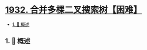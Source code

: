 # [1932. 合并多棵二叉搜索树【困难】](https://github.com/Tdahuyou/TNotes.leetcode/tree/main/notes/1932.%20%E5%90%88%E5%B9%B6%E5%A4%9A%E6%A3%B5%E4%BA%8C%E5%8F%89%E6%90%9C%E7%B4%A2%E6%A0%91%E3%80%90%E5%9B%B0%E9%9A%BE%E3%80%91)

<!-- region:toc -->

- [1. 📝 概述](#1--概述)

<!-- endregion:toc -->

## 1. 📝 概述
